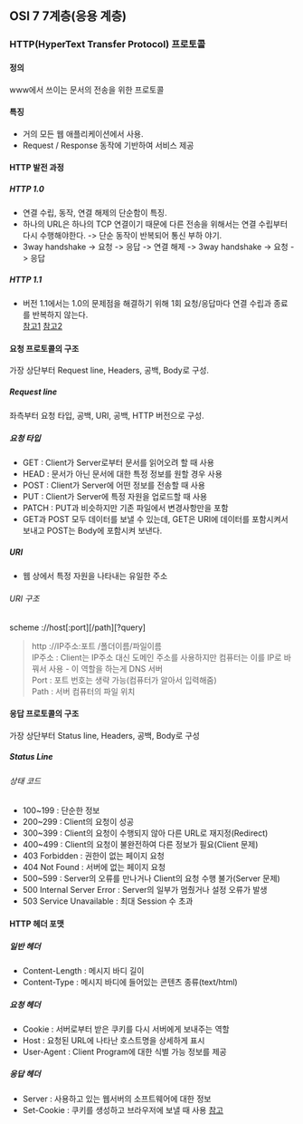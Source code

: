 ## OSI 7 7계층(응용 계층)

### HTTP(HyperText Transfer Protocol) 프로토콜
#### 정의
www에서 쓰이는 문서의 전송을 위한 프로토콜
#### 특징
- 거의 모든 웹 애플리케이션에서 사용.
- Request / Response 동작에 기반하여 서비스 제공
#### HTTP 발전 과정
##### HTTP 1.0
- 연결 수립, 동작, 연결 해제의 단순함이 특징.
- 하나의 URL은 하나의 TCP 연결이기 때문에 다른 전송을 위해서는 연결 수립부터 다시 수행해야한다. -> 단순 동작이 반복되어 통신 부하 야기.
- 3way handshake -> 요청 -> 응답 -> 연결 해제 -> 3way handshake -> 요청 -> 응답
##### HTTP 1.1
- 버전 1.1에서는 1.0의 문제점을 해결하기 위해 1회 요청/응답마다 연결 수립과 종료를 반복하지 않는다. <br>
[참고1](https://en.wikipedia.org/wiki/HTTP_persistent_connection) [참고2](https://developer.mozilla.org/ko/docs/Web/HTTP/Connection_management_in_HTTP_1.x)

#### 요청 프로토콜의 구조
가장 상단부터 Request line, Headers, 공백, Body로 구성.
##### Request line
좌측부터 요청 타입, 공백, URI, 공백, HTTP 버전으로 구성.
##### 요청 타입
- GET : Client가 Server로부터 문서를 읽어오려 할 때 사용 
- HEAD : 문서가 아닌 문서에 대한 특정 정보를 원할 경우 사용
- POST : Client가 Server에 어떤 정보를 전송할 때 사용
- PUT : Client가 Server에 특정 자원을 업로드할 때 사용
- PATCH : PUT과 비슷하지만 기존 파일에서 변경사항만을 포함
- GET과 POST 모두 데이터를 보낼 수 있는데, GET은 URI에 데이터를 포함시켜서 보내고 POST는 Body에 포함시켜 보낸다.

##### URI
- 웹 상에서 특정 자원을 나타내는 유일한 주소<br>
###### URI 구조
scheme ://host[:port][/path][?query]<br>
> http ://IP주소:포트 /폴더이름/파일이름<br>
 IP주소 : Client는 IP주소 대신 도메인 주소를 사용하지만 컴퓨터는 이를 IP로 바꿔서 사용 - 이 역할을 하는게 DNS 서버<br>
 Port : 포트 번호는 생략 가능(컴퓨터가 알아서 입력해줌)<br>
 Path : 서버 컴퓨터의 파일 위치

#### 응답 프로토콜의 구조
가장 상단부터 Status line, Headers, 공백, Body로 구성
##### Status Line
###### 상태 코드
- 100~199 : 단순한 정보
- 200~299 : Client의 요청이 성공
- 300~399 : Client의 요청이 수행되지 않아 다른 URL로 재지정(Redirect)
- 400~499 : Client의 요청이 불완전하여 다른 정보가 필요(Client 문제)
- 403 Forbidden : 권한이 없는 페이지 요청
- 404 Not Found : 서버에 없는 페이지 요청
- 500~599 : Server의 오류를 만나거나 Client의 요청 수행 불가(Server 문제)
- 500 Internal Server Error : Server의 일부가 멈췄거나 설정 오류가 발생
- 503 Service Unavailable : 최대 Session 수 초과

#### HTTP 헤더 포맷
##### 일반 헤더
- Content-Length : 메시지 바디 길이
- Content-Type : 메시지 바디에 들어있는 콘텐츠 종류(text/html)
##### 요청 헤더
- Cookie : 서버로부터 받은 쿠키를 다시 서버에게 보내주는 역할
- Host : 요청된 URL에 나타난 호스트명을 상세하게 표시
- User-Agent : Client Program에 대한 식별 가능 정보를 제공
##### 응답 헤더
- Server : 사용하고 있는 웹서버의 소프트웨어에 대한 정보
- Set-Cookie : 쿠키를 생성하고 브라우저에 보낼 때 사용
[참고](https://www.zerocho.com/category/HTTP/post/5b3ba2d0b3dabd001b53b9db)
